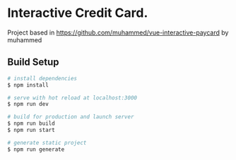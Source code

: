 # Interactive Credit Card.

Project based in https://github.com/muhammed/vue-interactive-paycard by muhammed

## Build Setup

```bash
# install dependencies
$ npm install

# serve with hot reload at localhost:3000
$ npm run dev

# build for production and launch server
$ npm run build
$ npm run start

# generate static project
$ npm run generate
```
